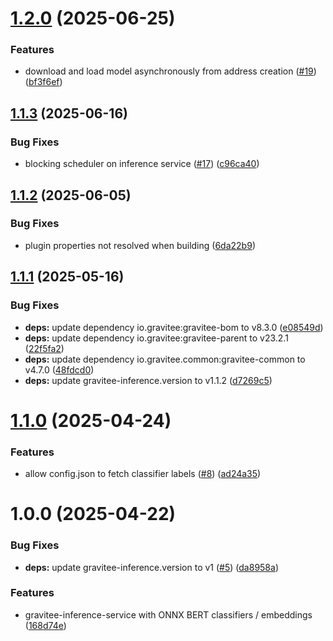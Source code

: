 # [1.2.0](https://github.com/gravitee-io/gravitee-inference-service/compare/1.1.3...1.2.0) (2025-06-25)


### Features

* download and load model asynchronously from address creation ([#19](https://github.com/gravitee-io/gravitee-inference-service/issues/19)) ([bf3f6ef](https://github.com/gravitee-io/gravitee-inference-service/commit/bf3f6ef4f215d30a0b2c9862d157a71d145650fd))

## [1.1.3](https://github.com/gravitee-io/gravitee-inference-service/compare/1.1.2...1.1.3) (2025-06-16)


### Bug Fixes

* blocking scheduler on inference service ([#17](https://github.com/gravitee-io/gravitee-inference-service/issues/17)) ([c96ca40](https://github.com/gravitee-io/gravitee-inference-service/commit/c96ca40fe9ec9b6959c49ee2b1a69fc27997d0be))

## [1.1.2](https://github.com/gravitee-io/gravitee-inference-service/compare/1.1.1...1.1.2) (2025-06-05)


### Bug Fixes

* plugin properties not resolved when building ([6da22b9](https://github.com/gravitee-io/gravitee-inference-service/commit/6da22b9b90134b31d47af19d5c7a097c8b793274))

## [1.1.1](https://github.com/gravitee-io/gravitee-inference-service/compare/1.1.0...1.1.1) (2025-05-16)


### Bug Fixes

* **deps:** update dependency io.gravitee:gravitee-bom to v8.3.0 ([e08549d](https://github.com/gravitee-io/gravitee-inference-service/commit/e08549dc5e1972529600178b16ae67906621b1ab))
* **deps:** update dependency io.gravitee:gravitee-parent to v23.2.1 ([22f5fa2](https://github.com/gravitee-io/gravitee-inference-service/commit/22f5fa2f5020e5ea0dea3acb5057420823418f96))
* **deps:** update dependency io.gravitee.common:gravitee-common to v4.7.0 ([48fdcd0](https://github.com/gravitee-io/gravitee-inference-service/commit/48fdcd06bae4d50e299ef3129432d6456c04ac0b))
* **deps:** update gravitee-inference.version to v1.1.2 ([d7269c5](https://github.com/gravitee-io/gravitee-inference-service/commit/d7269c526f71d329ec2b7d1cb4862cecc4418696))

# [1.1.0](https://github.com/gravitee-io/gravitee-inference-service/compare/1.0.0...1.1.0) (2025-04-24)


### Features

* allow config.json to fetch classifier labels ([#8](https://github.com/gravitee-io/gravitee-inference-service/issues/8)) ([ad24a35](https://github.com/gravitee-io/gravitee-inference-service/commit/ad24a35641f22831a110ee2285b6a59f29810b5a))

# 1.0.0 (2025-04-22)


### Bug Fixes

* **deps:** update gravitee-inference.version to v1 ([#5](https://github.com/gravitee-io/gravitee-inference-service/issues/5)) ([da8958a](https://github.com/gravitee-io/gravitee-inference-service/commit/da8958a00c9791bb89c1757f1adf0011f48722fa))


### Features

* gravitee-inference-service with ONNX BERT classifiers / embeddings ([168d74e](https://github.com/gravitee-io/gravitee-inference-service/commit/168d74e6ff4d750d552e4d2521258c7aca451163))

